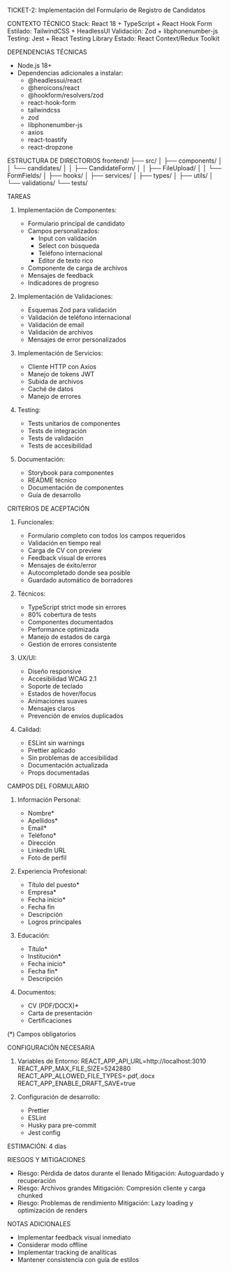 TICKET-2: Implementación del Formulario de Registro de Candidatos

CONTEXTO TÉCNICO
Stack: React 18 + TypeScript + React Hook Form
Estilado: TailwindCSS + HeadlessUI
Validación: Zod + libphonenumber-js
Testing: Jest + React Testing Library
Estado: React Context/Redux Toolkit

DEPENDENCIAS TÉCNICAS
- Node.js 18+
- Dependencias adicionales a instalar:
  * @headlessui/react
  * @heroicons/react
  * @hookform/resolvers/zod
  * react-hook-form
  * tailwindcss
  * zod
  * libphonenumber-js
  * axios
  * react-toastify
  * react-dropzone

ESTRUCTURA DE DIRECTORIOS
frontend/
├── src/
│   ├── components/
│   │   └── candidates/
│   │       ├── CandidateForm/
│   │       ├── FileUpload/
│   │       └── FormFields/
│   ├── hooks/
│   ├── services/
│   ├── types/
│   ├── utils/
│   └── validations/
└── tests/

TAREAS
1. Implementación de Componentes:
   - Formulario principal de candidato
   - Campos personalizados:
     * Input con validación
     * Select con búsqueda
     * Teléfono internacional
     * Editor de texto rico
   - Componente de carga de archivos
   - Mensajes de feedback
   - Indicadores de progreso

2. Implementación de Validaciones:
   - Esquemas Zod para validación
   - Validación de teléfono internacional
   - Validación de email
   - Validación de archivos
   - Mensajes de error personalizados

3. Implementación de Servicios:
   - Cliente HTTP con Axios
   - Manejo de tokens JWT
   - Subida de archivos
   - Caché de datos
   - Manejo de errores

4. Testing:
   - Tests unitarios de componentes
   - Tests de integración
   - Tests de validación
   - Tests de accesibilidad

5. Documentación:
   - Storybook para componentes
   - README técnico
   - Documentación de componentes
   - Guía de desarrollo

CRITERIOS DE ACEPTACIÓN

1. Funcionales:
   - Formulario completo con todos los campos requeridos
   - Validación en tiempo real
   - Carga de CV con preview
   - Feedback visual de errores
   - Mensajes de éxito/error
   - Autocompletado donde sea posible
   - Guardado automático de borradores

2. Técnicos:
   - TypeScript strict mode sin errores
   - 80% cobertura de tests
   - Componentes documentados
   - Performance optimizada
   - Manejo de estados de carga
   - Gestión de errores consistente

3. UX/UI:
   - Diseño responsive
   - Accesibilidad WCAG 2.1
   - Soporte de teclado
   - Estados de hover/focus
   - Animaciones suaves
   - Mensajes claros
   - Prevención de envíos duplicados

4. Calidad:
   - ESLint sin warnings
   - Prettier aplicado
   - Sin problemas de accesibilidad
   - Documentación actualizada
   - Props documentadas

CAMPOS DEL FORMULARIO
1. Información Personal:
   - Nombre*
   - Apellidos*
   - Email*
   - Teléfono*
   - Dirección
   - LinkedIn URL
   - Foto de perfil

2. Experiencia Profesional:
   - Título del puesto*
   - Empresa*
   - Fecha inicio*
   - Fecha fin
   - Descripción
   - Logros principales

3. Educación:
   - Título*
   - Institución*
   - Fecha inicio*
   - Fecha fin*
   - Descripción

4. Documentos:
   - CV (PDF/DOCX)*
   - Carta de presentación
   - Certificaciones

(*) Campos obligatorios

CONFIGURACIÓN NECESARIA
1. Variables de Entorno:
   REACT_APP_API_URL=http://localhost:3010
   REACT_APP_MAX_FILE_SIZE=5242880
   REACT_APP_ALLOWED_FILE_TYPES=.pdf,.docx
   REACT_APP_ENABLE_DRAFT_SAVE=true

2. Configuración de desarrollo:
   - Prettier
   - ESLint
   - Husky para pre-commit
   - Jest config

ESTIMACIÓN: 4 días

RIESGOS Y MITIGACIONES
- Riesgo: Pérdida de datos durante el llenado
  Mitigación: Autoguardado y recuperación
- Riesgo: Archivos grandes
  Mitigación: Compresión cliente y carga chunked
- Riesgo: Problemas de rendimiento
  Mitigación: Lazy loading y optimización de renders

NOTAS ADICIONALES
- Implementar feedback visual inmediato
- Considerar modo offline
- Implementar tracking de analíticas
- Mantener consistencia con guía de estilos
